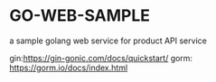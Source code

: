 # GO-WEB-SAMPLE
a sample golang web service for product API service

gin:https://gin-gonic.com/docs/quickstart/
gorm: https://gorm.io/docs/index.html
